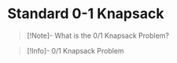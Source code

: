 # Standard 0-1 Knapsack

>[!Note]- What is the 0/1 Knapsack Problem?
> <!-- Multiline -->
> 

>[!Info]- 0/1 Knapsack Problem
><!-- Multiline -->
>